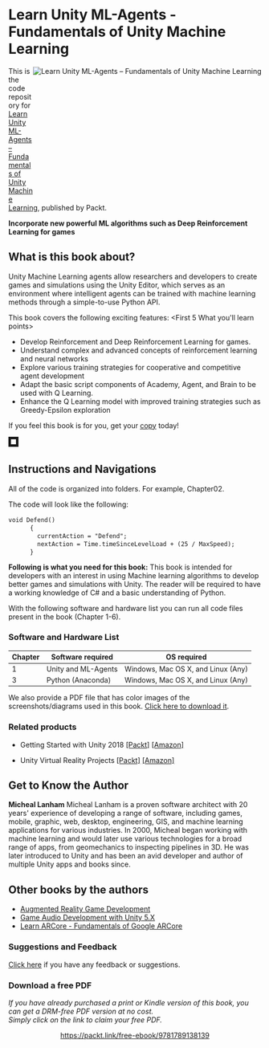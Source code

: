 # Learn Unity ML-Agents - Fundamentals of Unity Machine Learning

<a href="https://www.packtpub.com/game-development/learn-unity-ml-agents-%E2%80%93-fundamentals-unity-machine-learning?utm_source=github&utm_medium=repository&utm_campaign=9781789138139"><img src="https://d1ldz4te4covpm.cloudfront.net/sites/default/files/imagecache/ppv4_main_book_cover/B10576.png" alt="Learn Unity ML-Agents – Fundamentals of Unity Machine Learning" height="256px" align="right"></a>

This is the code repository for [Learn Unity ML-Agents – Fundamentals of Unity Machine Learning](https://www.packtpub.com/game-development/learn-unity-ml-agents-%E2%80%93-fundamentals-unity-machine-learning?utm_source=github&utm_medium=repository&utm_campaign=9781789138139), published by Packt.

**Incorporate new powerful ML algorithms such as Deep Reinforcement Learning for games**

## What is this book about?
Unity Machine Learning agents allow researchers and developers to create games and simulations using the Unity Editor, which serves as an environment where intelligent agents can be trained with machine learning methods through a simple-to-use Python API.

This book covers the following exciting features: <First 5 What you'll learn points>
* Develop Reinforcement and Deep Reinforcement Learning for games.
* Understand complex and advanced concepts of reinforcement learning and neural networks
* Explore various training strategies for cooperative and competitive agent development
* Adapt the basic script components of Academy, Agent, and Brain to be used with Q Learning.
* Enhance the Q Learning model with improved training strategies such as Greedy-Epsilon exploration

If you feel this book is for you, get your [copy](https://www.amazon.com/dp/1789138132) today!

<a href="https://www.packtpub.com/?utm_source=github&utm_medium=banner&utm_campaign=GitHubBanner"><img src="https://raw.githubusercontent.com/PacktPublishing/GitHub/master/GitHub.png" 
alt="https://www.packtpub.com/" border="5" /></a>


## Instructions and Navigations
All of the code is organized into folders. For example, Chapter02.

The code will look like the following:
```
void Defend()
      {
        currentAction = "Defend";
        nextAction = Time.timeSinceLevelLoad + (25 / MaxSpeed);
      }
```

**Following is what you need for this book:**
This book is intended for developers with an interest in using Machine learning algorithms to develop better games and simulations with Unity. 
The reader will be required to have a working knowledge of C# and a basic understanding of Python.

With the following software and hardware list you can run all code files present in the book (Chapter 1-6).

### Software and Hardware List

| Chapter  | Software required                   | OS required                        |
| -------- | ------------------------------------| -----------------------------------|
| 1        | Unity and ML-Agents                 | Windows, Mac OS X, and Linux (Any) |
| 3        | Python (Anaconda)                   | Windows, Mac OS X, and Linux (Any) |



We also provide a PDF file that has color images of the screenshots/diagrams used in this book. [Click here to download it](https://www.packtpub.com/sites/default/files/downloads/LearnUnityMLAgentsFundamentalsofUnityMachineLearning_ColorImages.pdf).

### Related products <Paste books from the Other books you may enjoy section>
* Getting Started with Unity 2018 [[Packt]](https://www.packtpub.com/game-development/getting-started-unity-2018-third-edition?utm_source=github&utm_medium=repository&utm_campaign=9781788830102) [[Amazon]](https://www.amazon.com/dp/1788830105)

* Unity Virtual Reality Projects [[Packt]](https://www.packtpub.com/game-development/unity-virtual-reality-projects-second-edition?utm_source=github&utm_medium=repository&utm_campaign=9781788478809) [[Amazon]](https://www.amazon.com/dp/1788478800)

## Get to Know the Author
**Micheal Lanham**
Micheal Lanham is a proven software architect with 20 years' experience of developing a range of software, including games, mobile, graphic, web, desktop, engineering, GIS, and machine learning applications for various industries. In 2000, Micheal began working with machine learning and would later use various technologies for a broad range of apps, from geomechanics to inspecting pipelines in 3D. He was later introduced to Unity and has been an avid developer and author of multiple Unity apps and books since.


## Other books by the authors
* [Augmented Reality Game Development](https://www.packtpub.com/application-development/augmented-reality-game-development?utm_source=github&utm_medium=repository&utm_campaign=9781787122888)
* [Game Audio Development with Unity 5.X](https://www.packtpub.com/game-development/game-audio-development-unity-5x?utm_source=github&utm_medium=repository&utm_campaign=9781787286450)
* [Learn ARCore - Fundamentals of Google ARCore](https://www.packtpub.com/application-development/learn-arcore-fundamentals-google-arcore?utm_source=github&utm_medium=repository&utm_campaign=9781788830409)

### Suggestions and Feedback
[Click here](https://docs.google.com/forms/d/e/1FAIpQLSdy7dATC6QmEL81FIUuymZ0Wy9vH1jHkvpY57OiMeKGqib_Ow/viewform) if you have any feedback or suggestions.
### Download a free PDF

 <i>If you have already purchased a print or Kindle version of this book, you can get a DRM-free PDF version at no cost.<br>Simply click on the link to claim your free PDF.</i>
<p align="center"> <a href="https://packt.link/free-ebook/9781789138139">https://packt.link/free-ebook/9781789138139 </a> </p>